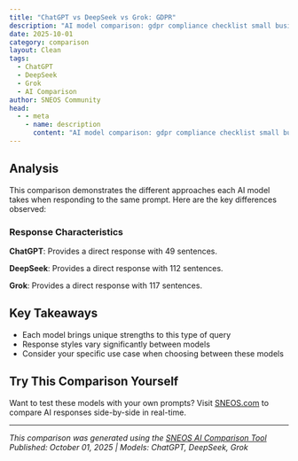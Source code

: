 ```yaml
---
title: "ChatGPT vs DeepSeek vs Grok: GDPR"
description: "AI model comparison: gdpr compliance checklist small business..."
date: 2025-10-01
category: comparison
layout: Clean
tags:
  - ChatGPT
  - DeepSeek
  - Grok
  - AI Comparison
author: SNEOS Community
head:
  - - meta
    - name: description
      content: "AI model comparison: gdpr compliance checklist small business..."
---
```


<ChatComparison
  title="ChatGPT vs DeepSeek vs Grok: GDPR"
  prompt="gdpr compliance checklist small business"
  :responses='{
    "ChatGPT": "Certainly! Here\u0027s a GDPR compliance checklist tailored for small businesses to help ensure you meet the necessary requirements of the regulation:\n\n### GDPR Compliance Checklist for Small Businesses\n\n#### 1. Understand GDPR Basics\n- Familiarize yourself with GDPR principles (lawfulness, fairness, transparency, purpose limitation, data minimization, accuracy, storage limitation, integrity, and confidentiality).\n- Identify if your business processes personal data of EU residents.\n\n#### 2. Data Audit\n- Map out what personal data you collect, process, and store.\n- Identify data sources (websites, customers, employees, vendors).\n- Determine why you need the data and how long you keep it.\n\n#### 3. Legal Basis for Processing\n- Establish a lawful basis for processing personal data (consent, contract, legal obligation, vital interests, public task, legitimate interests).\n- Document your legal basis for each type of data processing.\n\n#### 4. Update Privacy Notices\n- Create clear, concise, and transparent privacy policies.\n- Inform data subjects about their rights and how you process their data.\n- Include contact details for your Data Protection Officer (DPO) or responsible person if applicable.\n\n#### 5. Obtain and Manage Consent\n- Use explicit, opt-in consent forms.\n- Keep records of consent.\n- Provide easy ways for data subjects to withdraw consent.\n\n#### 6. Data Subject Rights\n- Set up processes to handle requests for:\n  - Access to personal data\n  - Rectification of inaccurate data\n  - Erasure (right to be forgotten)\n  - Restriction of processing\n  - Data portability\n  - Objection to processing\n- Respond within one month to such requests.\n\n#### 7. Data Security Measures\n- Implement appropriate technical and organizational measures (e.g., encryption, secure passwords, access controls).\n- Secure physical devices and premises.\n- Regularly update software and conduct security assessments.\n\n#### 8. Data Breach Management\n- Develop and document a data breach response plan.\n- Train staff to recognize and report breaches.\n- Notify relevant authorities within 72 hours if a breach occurs.\n- Communicate breaches to affected individuals when there is a high risk.\n\n#### 9. Contracts with Processors\n- Review agreements with third-party processors.\n- Ensure processors comply with GDPR and have appropriate security measures.\n\n#### 10. Data Protection Officer (DPO)\n- Determine if you need to appoint a DPO (generally not mandatory for small businesses unless core activities involve large scale processing or sensitive data).\n- Assign responsibility for data protection compliance internally.\n\n#### 11. Staff Training and Awareness\n- Train employees on GDPR requirements and data protection best practices.\n- Promote a culture of privacy awareness.\n\n#### 12. Documentation and Accountability\n- Maintain records of processing activities.\n- Document compliance efforts and decisions.\n- Regularly review and update policies and procedures.\n\n---\n\n### Additional Tips:\n- Use GDPR compliance software/tools suited for small businesses.\n- Consider consulting a legal expert for tailored advice.\n- Keep up-to-date with regulatory guidance from data protection authorities.\n\nIf you want, I can also help draft privacy policies or consent forms!",
    "DeepSeek": "Of course. Here is a practical, actionable GDPR compliance checklist designed specifically for small businesses.\n\nThis checklist breaks down the complex regulation into manageable steps. You don\u0027t need a team of lawyers to start; you just need to be methodical.\n\n### **Core Principle: Be able to demonstrate that you are making a genuine effort to comply.**\n\n---\n\n### **Phase 1: Foundation \u0026 Awareness**\n\n| \u2705 | Task | Why It\u0027s Important \u0026 Small Business Tips |\n| :-- | :--- | :--- |\n| **1** | **Know the Basics:** Understand that GDPR protects the personal data of individuals in the EU, regardless of where your business is located. | If you have EU customers, website visitors, or process data about people in the EU, GDPR applies to you. |\n| **2** | **Assign Responsibility:** Designate someone to be responsible for data protection, even if it\u0027s just part of their role (e.g., the business owner). | This ensures someone is driving the process and keeping track. You don\u0027t always need a formal Data Protection Officer (DPO). |\n| **3** | **Map Your Data:** Identify what personal data you collect, why you have it, where it\u0027s stored, and who you share it with. | **This is the most critical step.** Create a simple spreadsheet listing: \u003Cbr\u003E - **What data?** (e.g., customer names, emails, invoices, analytics data). \u003Cbr\u003E - **Source** (e.g., website form, point-of-sale). \u003Cbr\u003E - **Purpose** (e.g., marketing, order fulfillment). \u003Cbr\u003E - **Storage Location** (e.g., Gmail, Shopify, your laptop). \u003Cbr\u003E - **Who it\u0027s shared with** (e.g., Mailchimp, your accountant, payment processors). |\n\n---\n\n### **Phase 2: Lawful Basis \u0026 Transparency**\n\n| \u2705 | Task | Why It\u0027s Important \u0026 Small Business Tips |\n| :-- | :--- | :--- |\n| **4** | **Identify Your Lawful Basis:** For each type of data you process, document your legal reason for doing so. | The most common bases for small businesses are: \u003Cbr\u003E - **Consent:** The person gave clear permission (e.g., for a newsletter). \u003Cbr\u003E - **Contract:** Processing is necessary to fulfill a order or service. \u003Cbr\u003E - **Legitimate Interests:** Your business needs the data for a genuine reason that doesn\u0027t override the person\u0027s rights (e.g., fraud prevention). **You must document your justification.** |\n| **5** | **Create/Update Your Privacy Notice:** Your privacy policy must be clear, concise, and easily accessible. | It must explain: \u003Cbr\u003E - Who you are. \u003Cbr\u003E - What data you collect and why. \u003Cbr\u003E - Your lawful basis for processing. \u003Cbr\u003E - How long you keep the data. \u003Cbr\u003E - Who you share it with. \u003Cbr\u003E - The individual\u0027s rights (see Phase 4). \u003Cbr\u003E - How to contact you. |\n| **6** | **Get Valid Consent (if using it):** Ensure your consent requests are explicit, informed, and easy to withdraw. | - **No pre-ticked boxes.** \u003Cbr\u003E - Use clear, plain language (\u0022Sign up for marketing emails\u0022 not \u0022Tick here\u0022). \u003Cbr\u003E - Keep a record of when and how consent was given. \u003Cbr\u003E - Make it as easy to unsubscribe as it was to subscribe. |\n\n---\n\n### **Phase 3: Data Security \u0026 Minimization**\n\n| \u2705 | Task | Why It\u0027s Important \u0026 Small Business Tips |\n| :-- | :--- | :--- |\n| **7** | **Implement Basic Security Measures:** Protect the data you hold from accidental loss or unauthorized access. | - Use **strong, unique passwords** and **Two-Factor Authentication (2FA)** everywhere. \u003Cbr\u003E - Ensure physical security (e.g., locked offices, encrypted laptops/USB sticks). \u003Cbr\u003E - Install and update **anti-virus software**. \u003Cbr\u003E - **Back up your data** regularly. |\n| **8** | **Only Collect What You Need:** Apply \u0022data minimization.\u0022 | Review your forms and processes. Do you *really* need that piece of information? Stop collecting unnecessary data. |\n| **9** | **Manage Data Retention:** Don\u0027t keep data forever. Set and follow a policy for deleting it. | Define time limits for how long you keep different types of data (e.g., delete prospect data after 2 years of inactivity, financial records after 7 years). Document this in your privacy notice. |\n\n---\n\n### **Phase 4: Individual Rights \u0026 Procedures**\n\n| \u2705 | Task | Why It\u0027s Important \u0026 Small Business Tips |\n| :-- | :--- | :--- |\n| **10** | **Plan for Data Subject Access Requests (DSAR):** Be prepared to respond if someone asks what data you hold about them. | - You must respond within **one month**. \u003Cbr\u003E - Create a simple process for receiving, verifying, and fulfilling these requests. \u003Cbr\u003E - In most cases, you cannot charge a fee and must provide the data in a common format (e.g., PDF). |\n| **11** | **Know the Other Rights:** Be ready to handle requests to correct, delete, or restrict processing of data. | Individuals have the right to: \u003Cbr\u003E - **Access** their data. \u003Cbr\u003E - **Rectify** (correct) it. \u003Cbr\u003E - **Erase** (be \u0022forgotten\u0022). \u003Cbr\u003E - **Restrict** processing. \u003Cbr\u003E - **Data portability** (get their data in a usable format). \u003Cbr\u003E - **Object** to processing (e.g., to direct marketing). |\n| **12** | **Verify Identity:** Always verify the identity of anyone making a rights request before disclosing any data. | This is a crucial security step to prevent unauthorized access to personal data. |\n\n---\n\n### **Phase 5: Third-Parties \u0026 Documentation**\n\n| \u2705 | Task | Why It\u0027s Important \u0026 Small Business Tips |\n| :-- | :--- | :--- |\n| **13** | **Vet Your Processors:** Any third party that processes data on your behalf (e.g., email provider, cloud storage, accountant) is a \u0022Processor.\u0022 | - Use reputable companies that are also GDPR compliant. \u003Cbr\u003E - Review their data processing agreements (DPAs). Many large providers (like Google, Microsoft, Shopify) have standard DPAs you can agree to in your admin settings. |\n| **14** | **Create a Simple Record of Processing Activities (ROPA):** Document your data mapping (from Step 3) and your lawful bases. | This is your proof that you have thought about compliance. It doesn\u0027t need to be a complex legal document; your spreadsheet from Step 3 is a great start. |\n| **15** | **Prepare for a Data Breach:** Have a simple plan in case of a security incident. | - Know how to detect and contain a breach. \u003Cbr\u003E - If a breach is likely to risk people\u0027s rights and freedoms, you must report it to your supervisory authority **within 72 hours**. \u003Cbr\u003E - In serious cases, you may also need to inform the affected individuals. |\n\n---\n\n### **Immediate Action \u0022Quick Wins\u0022 for Today**\n\nIf this feels overwhelming, start here:\n\n1.  **Encrypt your laptops** and **enable 2FA** on all your business accounts (email, cloud storage, social media).\n2.  **Review your website:** Is your privacy policy easy to find and understandable? Are your sign-up forms using opt-in checkboxes?\n3.  **Do a \u0022data dump\u0022:** Spend 30 minutes listing every place you store customer/contact data (your email, phone, CRM, accounting software, etc.). This is the start of your data map.\n4.  **Delete old data** you no longer need\u2014like old marketing lists or customer spreadsheets from years ago.\n\n**Disclaimer:** This checklist is for informational purposes and does not constitute legal advice. For specific legal guidance, it is recommended to consult with a qualified data protection lawyer.",
    "Grok": "Creating a GDPR (General Data Protection Regulation) compliance checklist for a small business is essential if your business handles personal data of individuals in the European Economic Area (EEA), even if your business is based outside the EU. GDPR applies to any organization processing personal data of EU residents, including customers, clients, or employees. Below is a practical checklist tailored for small businesses to achieve and maintain GDPR compliance:\n\n---\n\n### GDPR Compliance Checklist for Small Businesses\n\n#### 1. **Understand GDPR Basics**\n   - **Determine if GDPR applies to your business**: GDPR applies if you process personal data of individuals in the EEA, offer goods/services to EEA residents, or monitor their behavior (e.g., through website tracking).\n   - **Learn key terms**:\n     - Personal data: Any information relating to an identifiable person (e.g., name, email, IP address).\n     - Data controller: The entity that determines how and why personal data is processed (likely your business).\n     - Data processor: Any third party that processes data on your behalf (e.g., cloud storage providers).\n\n#### 2. **Conduct a Data Audit**\n   - **Map data flows**: Identify what personal data you collect, store, process, and share.\n     - Who provides the data (e.g., customers, employees)?\n     - What data is collected (e.g., names, emails, payment details)?\n     - Where is the data stored (e.g., CRM, cloud, local servers)?\n     - Why is the data collected (e.g., marketing, billing)?\n   - **Document data processing activities**: Maintain a record of processing activities (required under GDPR Article 30 for businesses with 250\u002B employees or if processing poses higher risks; still a best practice for small businesses).\n\n#### 3. **Establish a Lawful Basis for Processing Data**\n   - Identify a legal basis for processing personal data (GDPR Article 6). Common bases for small businesses include:\n     - **Consent**: Explicit permission from individuals (e.g., for newsletters).\n     - **Contract**: Necessary to fulfill a contract (e.g., processing orders).\n     - **Legitimate interest**: Necessary for your business interests, provided it doesn\u2019t overridingly harm individuals\u2019 rights (e.g., fraud prevention).\n   - Ensure you can justify your lawful basis for each data processing activity.\n\n#### 4. **Inform Individuals About Data Usage**\n   - **Create a Privacy Policy**: Publish a clear, accessible policy on your website explaining:\n     - What data you collect.\n     - Why and how you use it.\n     - Who you share it with (e.g., third-party providers).\n     - Individuals\u2019 rights under GDPR.\n     - How to contact you for data-related concerns.\n   - **Provide notices at data collection points**: Use pop-ups, forms, or banners to inform users (e.g., cookie banners with opt-in options).\n\n#### 5. **Obtain and Manage Consent**\n   - Ensure consent is **freely given, specific, informed, and unambiguous** (e.g., no pre-ticked boxes).\n   - Implement mechanisms for obtaining and withdrawing consent (e.g., opt-in forms for marketing emails).\n   - Keep records of consent to prove compliance if challenged.\n\n#### 6. **Secure Personal Data**\n   - **Implement data security measures**:\n     - Use encryption for sensitive data (e.g., SSL for website data transmission).\n     - Secure storage systems (e.g., password-protected databases).\n     - Limit access to data (only authorized personnel).\n   - **Regularly update software**: Patch vulnerabilities in systems, websites, and apps.\n   - **Create a data breach response plan**: Know how to detect, report (within 72 hours to authorities if required), and handle data breaches.\n\n#### 7. **Honor Data Subject Rights**\n   - Be prepared to respond to individuals exercising their GDPR rights, including:\n     - **Right to access**: Provide copies of their data upon request.\n     - **Right to rectification**: Correct inaccurate data.\n     - **Right to erasure** (\u201Cright to be forgotten\u201D): Delete data when requested, unless you have a legal basis to retain it.\n     - **Right to restrict processing**: Limit data use upon request.\n     - **Right to data portability**: Provide data in a structured, commonly used format.\n     - **Right to object**: Stop processing for direct marketing or other purposes if objected to.\n   - Respond to requests within **one month** (extendable by two months for complex cases).\n\n#### 8. **Appoint a Data Protection Officer (DPO) if Necessary**\n   - A DPO is mandatory only if:\n     - Your core activities involve large-scale, regular monitoring of individuals.\n     - You process special categories of data (e.g., health data) on a large scale.\n   - For most small businesses, a DPO isn\u2019t required, but designate a point person for data protection issues.\n\n#### 9. **Train Staff**\n   - Educate employees on GDPR principles, data handling, and security practices.\n   - Ensure staff know how to recognize and report data breaches or subject access requests.\n\n#### 10. **Review Third-Party Relationships**\n   - Assess vendors, suppliers, or service providers (e.g., email marketing tools, payment processors) that process data on your behalf.\n   - Sign **Data Processing Agreements (DPAs)** with processors to ensure they comply with GDPR.\n   - Verify that international data transfers (outside the EEA) comply with GDPR (e.g., use Standard Contractual Clauses or ensure the recipient country has an adequacy decision from the EU).\n\n#### 11. **Monitor Website Compliance**\n   - Use GDPR-compliant cookie banners to obtain consent before tracking users.\n   - Minimize data collection through forms and analytics tools.\n   - Host data within the EEA if possible, or ensure transfers comply with GDPR.\n\n#### 12. **Prepare for Accountability**\n   - Document your GDPR compliance efforts (e.g., policies, training logs, data inventories).\n   - Be ready to demonstrate compliance if audited by a data protection authority (DPA), such as the Information Commissioner\u2019s Office (ICO) in the UK.\n\n#### 13. **Stay Updated and Review Regularly**\n   - Monitor changes in GDPR guidance or local data protection laws.\n   - Conduct periodic reviews of your data practices to ensure ongoing compliance.\n\n---\n\n### Additional Tips for Small Businesses\n- **Start small and prioritize**: Focus on high-risk areas first (e.g., customer data, website tracking).\n- **Use free resources**: Leverage guides from data protection authorities like the ICO (UK) or CNIL (France).\n- **Consider tools**: Use GDPR compliance software or templates for privacy policies and consent management.\n- **Seek advice if needed**: Consult a legal or data protection expert for specific concerns, especially if handling sensitive data.\n\n### Consequences of Non-Compliance\n- Fines: Up to \u20AC20 million or 4% of annual global turnover (whichever is higher) for severe breaches.\n- Reputational damage: Loss of customer trust.\n- Legal action: Individuals can sue for damages.\n\nBy following this checklist, a small business can take meaningful steps toward GDPR compliance, protect personal data, and build trust with customers. If you\u2019re unsure about specific requirements, consider consulting with a legal professional to address your business\u2019s unique needs."
  }'
  published-date="19:03"
/>

## Analysis

This comparison demonstrates the different approaches each AI model takes when responding to the same prompt. Here are the key differences observed:

### Response Characteristics

**ChatGPT**: Provides a direct response with 49 sentences. 

**DeepSeek**: Provides a direct response with 112 sentences. 

**Grok**: Provides a direct response with 117 sentences. 

## Key Takeaways

- Each model brings unique strengths to this type of query
- Response styles vary significantly between models
- Consider your specific use case when choosing between these models

## Try This Comparison Yourself

Want to test these models with your own prompts? Visit [SNEOS.com](https://sneos.com) to compare AI responses side-by-side in real-time.

---

*This comparison was generated using the [SNEOS AI Comparison Tool](https://sneos.com)*
*Published: October 01, 2025 | Models: ChatGPT, DeepSeek, Grok*
